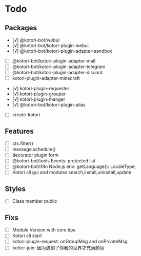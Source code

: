 # Todo

## Packages

- [√] @kotori-bot/webui
- [√] @kotori-bot/kotori-plugin-webui
- [√] @kotori-bot/kotori-plugin-adapter-sandbox
- [ ] @kotori-bot/kotori-plugin-adapter-mail
- [ ] @kotori-bot/kotori-plugin-adapter-telegram
- [ ] @kotori-bot/kotori-plugin-adapter-discord
- [ ] kotori-plugin-adapter-minecraft
- [√] kotori-plugin-requester
- [√] kotori-plugin-grouper
- [√] kotori-plugin-manger
- [√] @kotori-bot/kotori-plugin-alias
- [ ] create-kotori

## Features

- [ ] ctx.filter()
- [ ] message.schedule()
- [ ] decorator plugin form
- [ ] @kotori-bot/tools Events: protected list
- [ ] @kotori-bot/i18n Node.js env: getLanguage(): LocaleType;
- [ ] Kotori cli gui and modules search,install,uninstall,update

## Styles

- [ ] Class member public

## Fixs

- [ ] Module Version with core tips
- [ ] Kotori cli start
- [ ] kotori-plugin-request: onGroupMsg and onPrivateMsg
- [ ] better-join: 因为遇到了你我的世界才充满颜色

